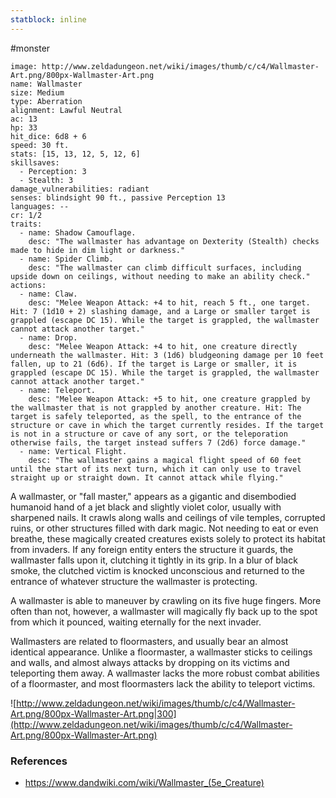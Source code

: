 ```yaml
---
statblock: inline
---
```

 #monster 

```statblock
image: http://www.zeldadungeon.net/wiki/images/thumb/c/c4/Wallmaster-Art.png/800px-Wallmaster-Art.png
name: Wallmaster
size: Medium
type: Aberration
alignment: Lawful Neutral
ac: 13
hp: 33
hit_dice: 6d8 + 6
speed: 30 ft.
stats: [15, 13, 12, 5, 12, 6]
skillsaves:
  - Perception: 3
  - Stealth: 3
damage_vulnerabilities: radiant
senses: blindsight 90 ft., passive Perception 13
languages: --
cr: 1/2
traits:
  - name: Shadow Camouflage.
    desc: "The wallmaster has advantage on Dexterity (Stealth) checks made to hide in dim light or darkness."
  - name: Spider Climb.
    desc: "The wallmaster can climb difficult surfaces, including upside down on ceilings, without needing to make an ability check."
actions:
  - name: Claw.
    desc: "Melee Weapon Attack: +4 to hit, reach 5 ft., one target. Hit: 7 (1d10 + 2) slashing damage, and a Large or smaller target is grappled (escape DC 15). While the target is grappled, the wallmaster cannot attack another target."
  - name: Drop.
    desc: "Melee Weapon Attack: +4 to hit, one creature directly underneath the wallmaster. Hit: 3 (1d6) bludgeoning damage per 10 feet fallen, up to 21 (6d6). If the target is Large or smaller, it is grappled (escape DC 15). While the target is grappled, the wallmaster cannot attack another target."
  - name: Teleport.
    desc: "Melee Weapon Attack: +5 to hit, one creature grappled by the wallmaster that is not grappled by another creature. Hit: The target is safely teleported, as the spell, to the entrance of the structure or cave in which the target currently resides. If the target is not in a structure or cave of any sort, or the teleporation otherwise fails, the target instead suffers 7 (2d6) force damage."
  - name: Vertical Flight.
    desc: "The wallmaster gains a magical flight speed of 60 feet until the start of its next turn, which it can only use to travel straight up or straight down. It cannot attack while flying."
```

A wallmaster, or "fall master," appears as a gigantic and disembodied humanoid hand of a jet black and slightly violet color, usually with sharpened nails. It crawls along walls and ceilings of vile temples, corrupted ruins, or other structures filled with dark magic. Not needing to eat or even breathe, these magically created creatures exists solely to protect its habitat from invaders. If any foreign entity enters the structure it guards, the wallmaster falls upon it, clutching it tightly in its grip. In a blur of black smoke, the clutched victim is knocked unconscious and returned to the entrance of whatever structure the wallmaster is protecting.

A wallmaster is able to maneuver by crawling on its five huge fingers. More often than not, however, a wallmaster will magically fly back up to the spot from which it pounced, waiting eternally for the next invader.

Wallmasters are related to floormasters, and usually bear an almost identical appearance. Unlike a floormaster, a wallmaster sticks to ceilings and walls, and almost always attacks by dropping on its victims and teleporting them away. A wallmaster lacks the more robust combat abilities of a floormaster, and most floormasters lack the ability to teleport victims.

![http://www.zeldadungeon.net/wiki/images/thumb/c/c4/Wallmaster-Art.png/800px-Wallmaster-Art.png|300](http://www.zeldadungeon.net/wiki/images/thumb/c/c4/Wallmaster-Art.png/800px-Wallmaster-Art.png)

### References

* https://www.dandwiki.com/wiki/Wallmaster_(5e_Creature)
